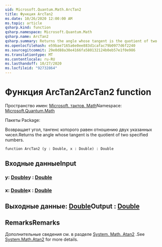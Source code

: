 ```yaml
---
uid: Microsoft.Quantum.Math.ArcTan2
title: Функция ArcTan2
ms.date: 10/26/2020 12:00:00 AM
ms.topic: article
qsharp.kind: function
qsharp.namespace: Microsoft.Quantum.Math
qsharp.name: ArcTan2
qsharp.summary: Returns the angle whose tangent is the quotient of two specified numbers.
ms.openlocfilehash: e59bae7165a6e0ee883d1cafac79b0977d6f2240
ms.sourcegitcommit: 29e0d88a30e4166fa580132124b0eb57e1f0e986
ms.translationtype: MT
ms.contentlocale: ru-RU
ms.lasthandoff: 10/27/2020
ms.locfileid: "92732864"
---
```

# <a name="arctan2-function"></a><span data-ttu-id="57e49-102">Функция ArcTan2</span><span class="sxs-lookup"><span data-stu-id="57e49-102">ArcTan2 function</span></span>

<span data-ttu-id="57e49-103">Пространство имен: [Microsoft. тактов. Math](xref:Microsoft.Quantum.Math)</span><span class="sxs-lookup"><span data-stu-id="57e49-103">Namespace: [Microsoft.Quantum.Math](xref:Microsoft.Quantum.Math)</span></span>

<span data-ttu-id="57e49-104">Пакеты [](https://nuget.org/packages/)</span><span class="sxs-lookup"><span data-stu-id="57e49-104">Package: [](https://nuget.org/packages/)</span></span>


<span data-ttu-id="57e49-105">Возвращает угол, тангенс которого равен отношению двух указанных чисел.</span><span class="sxs-lookup"><span data-stu-id="57e49-105">Returns the angle whose tangent is the quotient of two specified numbers.</span></span>

```qsharp
function ArcTan2 (y : Double, x : Double) : Double
```


## <a name="input"></a><span data-ttu-id="57e49-106">Входные данные</span><span class="sxs-lookup"><span data-stu-id="57e49-106">Input</span></span>

### <a name="y--double"></a><span data-ttu-id="57e49-107">y: [Double](xref:microsoft.quantum.lang-ref.double)</span><span class="sxs-lookup"><span data-stu-id="57e49-107">y : [Double](xref:microsoft.quantum.lang-ref.double)</span></span>




### <a name="x--double"></a><span data-ttu-id="57e49-108">x: [Double](xref:microsoft.quantum.lang-ref.double)</span><span class="sxs-lookup"><span data-stu-id="57e49-108">x : [Double](xref:microsoft.quantum.lang-ref.double)</span></span>





## <a name="output--double"></a><span data-ttu-id="57e49-109">Выходные данные: [Double](xref:microsoft.quantum.lang-ref.double)</span><span class="sxs-lookup"><span data-stu-id="57e49-109">Output : [Double](xref:microsoft.quantum.lang-ref.double)</span></span>



## <a name="remarks"></a><span data-ttu-id="57e49-110">Remarks</span><span class="sxs-lookup"><span data-stu-id="57e49-110">Remarks</span></span>

<span data-ttu-id="57e49-111">Дополнительные сведения см. в разделе [System. Math. Atan2](https://docs.microsoft.com/dotnet/api/system.math.atan2) .</span><span class="sxs-lookup"><span data-stu-id="57e49-111">See [System.Math.Atan2](https://docs.microsoft.com/dotnet/api/system.math.atan2) for more details.</span></span>